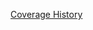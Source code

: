 [Coverage History](https://rawgithub.com/bldr-io/artifacts/local_bldr-io_bldr_2014-03-23_20-40-31/coverage/index.html)
